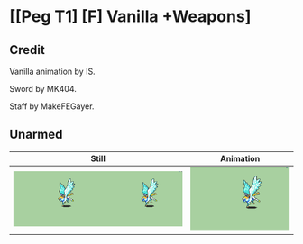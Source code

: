 # [\[Peg T1\] \[F\] Vanilla +Weapons]

## Credit

Vanilla animation by IS.

Sword by MK404.

Staff by MakeFEGayer.
	
## Unarmed

| Still | Animation |
| :---: | :-------: |
| ![Unarmed still](./Unarmed_000.png) | ![Unarmed animation](./Unarmed.gif) |
